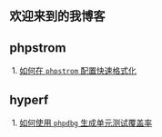 ## 欢迎来到的我博客

## phpstrom


​	1. [如何在 `phpstrom` 配置快速格式化](/docs/phpstrom/如何在phpstrom配置格式化.md)


## hyperf



​	1. [如何使用 `phpdbg` 生成单元测试覆盖率](/docs/hyperf/如何使用phpdbg生成单元测试覆盖率.md)

